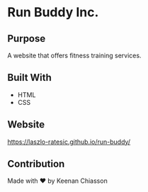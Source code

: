 # Run Buddy Inc.

## Purpose
A website that offers fitness training services.

## Built With
* HTML
* CSS

## Website
https://laszlo-ratesic.github.io/run-buddy/

## Contribution
Made with ❤️ by Keenan Chiasson
